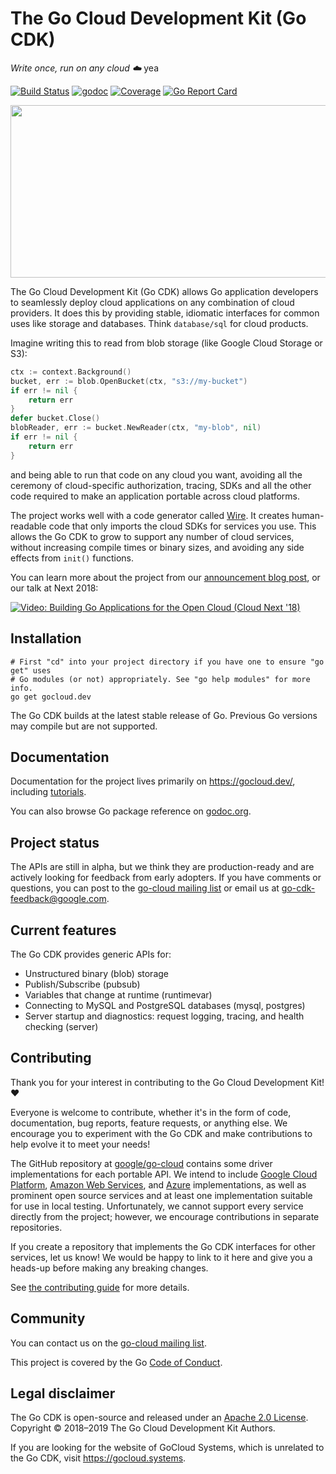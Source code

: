 # The Go Cloud Development Kit (Go CDK)

_Write once, run on any cloud ☁️_
yea

[![Build Status](https://travis-ci.com/google/go-cloud.svg?branch=master)][travis]
[![godoc](https://godoc.org/github.com/google/go-cloud?status.svg)][godoc]
[![Coverage](https://codecov.io/gh/google/go-cloud/branch/master/graph/badge.svg)](https://codecov.io/gh/google/go-cloud)
[![Go Report Card](https://goreportcard.com/badge/github.com/google/go-cloud)](https://goreportcard.com/report/github.com/google/go-cloud)

<p align="center">
  <img width="509" height="276" src="internal/website/static/go-cdk-logo-gopherblue.png" alt="">
</p>

The Go Cloud Development Kit (Go CDK) allows Go application developers to
seamlessly deploy cloud applications on any combination of cloud providers. It
does this by providing stable, idiomatic interfaces for common uses like storage
and databases. Think `database/sql` for cloud products.

Imagine writing this to read from blob storage (like Google Cloud Storage or
S3):

```go
ctx := context.Background()
bucket, err := blob.OpenBucket(ctx, "s3://my-bucket")
if err != nil {
    return err
}
defer bucket.Close()
blobReader, err := bucket.NewReader(ctx, "my-blob", nil)
if err != nil {
    return err
}
```

and being able to run that code on any cloud you want, avoiding all the ceremony
of cloud-specific authorization, tracing, SDKs and all the other code required
to make an application portable across cloud platforms.

The project works well with a code generator called
[Wire](https://github.com/google/wire/blob/master/README.md). It creates
human-readable code that only imports the cloud SDKs for services you use. This
allows the Go CDK to grow to support any number of cloud services, without
increasing compile times or binary sizes, and avoiding any side effects from
`init()` functions.

You can learn more about the project from our [announcement blog post][], or our
talk at Next 2018:

[![Video: Building Go Applications for the Open Cloud (Cloud Next '18)](https://img.youtube.com/vi/_2ZwhvIkgek/0.jpg)][video]

[announcement blog post]: https://blog.golang.org/go-cloud
[godoc]: https://godoc.org/github.com/google/go-cloud
[travis]: https://travis-ci.com/google/go-cloud
[video]: https://www.youtube.com/watch?v=_2ZwhvIkgek

## Installation

```shell
# First "cd" into your project directory if you have one to ensure "go get" uses
# Go modules (or not) appropriately. See "go help modules" for more info.
go get gocloud.dev
```

The Go CDK builds at the latest stable release of Go. Previous Go versions may
compile but are not supported.

## Documentation

Documentation for the project lives primarily on https://gocloud.dev/, including
[tutorials][].

You can also browse Go package reference on [godoc.org][godoc].

[tutorials]: https://gocloud.dev/tutorials/

## Project status

The APIs are still in alpha, but we think they are production-ready and are
actively looking for feedback from early adopters. If you have comments or
questions, you can post to the [go-cloud mailing list][] or email us at
go-cdk-feedback@google.com.

## Current features

The Go CDK provides generic APIs for:

*   Unstructured binary (blob) storage
*   Publish/Subscribe (pubsub)
*   Variables that change at runtime (runtimevar)
*   Connecting to MySQL and PostgreSQL databases (mysql, postgres)
*   Server startup and diagnostics: request logging, tracing, and health
    checking (server)

## Contributing

Thank you for your interest in contributing to the Go Cloud Development
Kit! :heart:

Everyone is welcome to contribute, whether it's in the form of code,
documentation, bug reports, feature requests, or anything else. We encourage you
to experiment with the Go CDK and make contributions to help evolve it to meet
your needs!

The GitHub repository at [google/go-cloud][go-cloud] contains some driver
implementations for each portable API. We intend to include
[Google Cloud Platform][gcp], [Amazon Web Services][aws], and [Azure][azure]
implementations, as well as prominent open source services and at least one
implementation suitable for use in local testing. Unfortunately, we cannot
support every service directly from the project; however, we encourage
contributions in separate repositories.

If you create a repository that implements the Go CDK interfaces for other
services, let us know! We would be happy to link to it here and give you a
heads-up before making any breaking changes.

See [the contributing guide](./CONTRIBUTING.md) for more details.

[go-cloud]: https://github.com/google/go-cloud
[gcp]: http://cloud.google.com
[aws]: http://aws.amazon.com
[azure]: https://azure.microsoft.com/

## Community

You can contact us on the [go-cloud mailing list][].

This project is covered by the Go [Code of Conduct][].

[Code of Conduct]: ./CODE_OF_CONDUCT.md
[go-cloud mailing list]: https://groups.google.com/forum/#!forum/go-cloud

## Legal disclaimer

The Go CDK is open-source and released under an [Apache 2.0
License](https://github.com/google/go-cloud/blob/master/LICENSE). Copyright ©
2018–2019 The Go Cloud Development Kit Authors.

If you are looking for the website of GoCloud Systems, which is unrelated to the
Go CDK, visit https://gocloud.systems.
